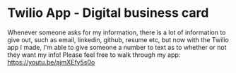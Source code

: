 # Twilio App - Digital business card 

Whenever someone asks for my information, there is a lot of information to give out, such as email, linkedin, github, resume etc, but now with the Twilio app I made, I'm able to give someone a number to text as to whether or not they want my info! Please feel free to walk through my app: https://youtu.be/ajmXEfy5s0o
